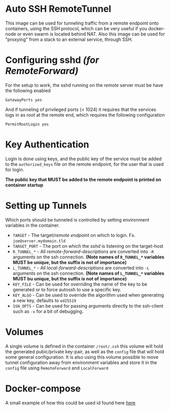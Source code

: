 Auto SSH RemoteTunnel
=====================
This image can be used for tunneling traffic from a remote endpoint onto
containers, using the SSH protocol, which can be very useful if you docker-node
or even swarm is located behind NAT. Also this image can be used for "proxying"
from a stack to an external service, through SSH.

Configuring sshd _(for RemoteForward)_
================
For the setup to work, the sshd running on the _remote_ server must be have the
following enabled
```
GatewayPorts yes
```
And if tunneling of privileged ports (< 1024) it requires that the services
logs in as *root* at the remote end, which requires the following configuration
```
PermitRootLogin yes
```

Key Authentication
==================
Login is done using keys, and the public key of the service must be added to the
`authorized_keys` file on the remote endpoint, for the user that is used for
login.

**The public key that MUST be added to the remote endpoint is printed on
container startup**

Setting up Tunnels
==================
Which ports should be tunneled is controlled by setting environment variables
in the container.
- `TARGET` - The target/_remote endpoint_ on which to login.
  Fx. `joe@server.mydomain.tld`
- `TARGET_PORT` - The port on which the *sshd* is listening on the target-host
- `R_TUNNEL_*` - All _remote-forward-descriptions_ are converted into `-R` arguments
  on the ssh connection. **(Note names of `R_TUNNEL_*` variables MUST
  be unique, but the suffix is not of importance)**
- `L_TUNNEL_*` - All _local-forward-descriptions_ are converted into `-L` arguments
  on the ssh connection. **(Note names of `L_TUNNEL_*` variables MUST bu unique,
  but the suffix is not of importance)**
- `KEY_FILE` - Can be used for overriding the name of the key to be generated or
  to force autossh to use a specific key.
- `KEY_ALGO` - Can be used to override the algorithm used when generating a new
  key, defaults to `ed25519`
- `SSH_OPTS` - Can be used for passing arguments directly to the ssh-client such
  as `-v` for a bit of debugging.

Volumes
=======
A single volume is defined in the container `/root/.ssh` this volume will hold
the generated pubic/private key-pair, as well as the `config` file that will
hold some general configuration.
It is also using this volume possible to move tunnel configuration away from
environment variables and store it in the `config` file using `RemoteForward` and
`LocalForward`

Docker-compose
==============
A small example of how this could be used id found here [here](https://github.com/thorsager/auto-ssh-rtunnel/blob/master/docker-compose.yml)
